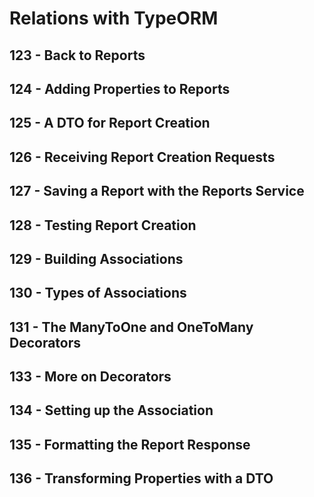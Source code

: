 # Relations with TypeORM

## 123 - Back to Reports 
## 124 - Adding Properties to Reports
## 125 - A DTO for Report Creation
## 126 - Receiving Report Creation Requests
## 127 - Saving a Report with the Reports Service
## 128 - Testing Report Creation
## 129 - Building Associations
## 130 - Types of Associations
## 131 - The ManyToOne and OneToMany Decorators
## 133 - More on Decorators
## 134 - Setting up the Association
## 135 - Formatting the Report Response
## 136 - Transforming Properties with a DTO
